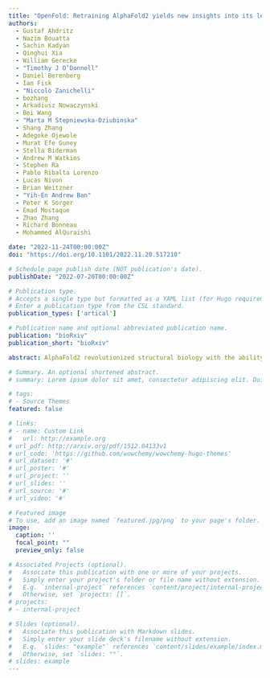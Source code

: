 ```yaml
---
title: "OpenFold: Retraining AlphaFold2 yields new insights into its learning mechanisms and capacity for generalization"
authors:
  - Gustaf Ahdritz
  - Nazim Bouatta
  - Sachin Kadyan
  - Qinghui Xia
  - William Gerecke
  - "Timothy J O’Donnell"
  - Daniel Berenberg
  - Ian Fisk
  - "Niccolò Zanichelli"
  - bozhang
  - Arkadiusz Nowaczynski
  - Bei Wang
  - "Marta M Stepniewska-Dziubinska"
  - Shang Zhang
  - Adegoke Ojewole
  - Murat Efe Guney
  - Stella Biderman
  - Andrew M Watkins
  - Stephen Ra
  - Pablo Ribalta Lorenzo
  - Lucas Nivon
  - Brian Weitzner
  - "Yih-En Andrew Ban"
  - Peter K Sorger
  - Emad Mostaque
  - Zhao Zhang
  - Richard Bonneau
  - Mohammed AlQuraishi

date: "2022-11-24T00:00:00Z"
doi: "https://doi.org/10.1101/2022.11.20.517210"

# Schedule page publish date (NOT publication's date).
publishDate: "2022-07-20T00:00:00Z"

# Publication type.
# Accepts a single type but formatted as a YAML list (for Hugo requirements).
# Enter a publication type from the CSL standard.
publication_types: ['artical']

# Publication name and optional abbreviated publication name.
publication: "bioRxiv"
publication_short: "bioRxiv"

abstract: AlphaFold2 revolutionized structural biology with the ability to predict protein structures with exceptionally high accuracy. Its implementation, however, lacks the code and data required to train new models. These are necessary to (i) tackle new tasks, like protein-ligand complex structure prediction, (ii) investigate the process by which the model learns, which remains poorly understood, and (iii) assess the model’s generalization capacity to unseen regions of fold space. Here we report OpenFold, a fast, memory-efficient, and trainable implementation of AlphaFold2, and OpenProtein-Set, the largest public database of protein multiple sequence alignments. We use OpenProteinSet to train OpenFold from scratch, fully matching the accuracy of AlphaFold2. Having established parity, we assess OpenFold’s capacity to generalize across fold space by retraining it using carefully designed datasets. We find that OpenFold is remarkably robust at generalizing despite extreme reductions in training set size and diversity, including near-complete elisions of classes of secondary structure elements. By analyzing intermediate structures produced by OpenFold during training, we also gain surprising insights into the manner in which the model learns to fold proteins, discovering that spatial dimensions are learned sequentially. Taken together, our studies demonstrate the power and utility of OpenFold, which we believe will prove to be a crucial new resource for the protein modeling community.

# Summary. An optional shortened abstract.
# summary: Lorem ipsum dolor sit amet, consectetur adipiscing elit. Duis posuere tellus ac convallis placerat. Proin tincidunt magna sed ex sollicitudin condimentum.

# tags:
# - Source Themes
featured: false

# links:
# - name: Custom Link
#   url: http://example.org
# url_pdf: http://arxiv.org/pdf/1512.04133v1
# url_code: 'https://github.com/wowchemy/wowchemy-hugo-themes'
# url_dataset: '#'
# url_poster: '#'
# url_project: ''
# url_slides: ''
# url_source: '#'
# url_video: '#'

# Featured image
# To use, add an image named `featured.jpg/png` to your page's folder. 
image:
  caption: ''
  focal_point: ""
  preview_only: false

# Associated Projects (optional).
#   Associate this publication with one or more of your projects.
#   Simply enter your project's folder or file name without extension.
#   E.g. `internal-project` references `content/project/internal-project/index.md`.
#   Otherwise, set `projects: []`.
# projects:
# - internal-project

# Slides (optional).
#   Associate this publication with Markdown slides.
#   Simply enter your slide deck's filename without extension.
#   E.g. `slides: "example"` references `content/slides/example/index.md`.
#   Otherwise, set `slides: ""`.
# slides: example
---
```


<!-- {{% callout note %}}
Create your slides in Markdown - click the *Slides* button to check out the example.
{{% /callout %}}

Supplementary notes can be added here, including [code, math, and images](https://wowchemy.com/docs/writing-markdown-latex/). -->
